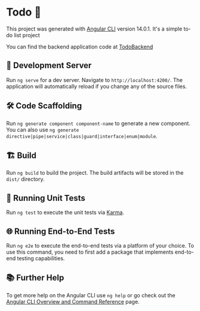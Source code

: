 # Todo 📝

This project was generated with [Angular CLI](https://github.com/angular/angular-cli) version 14.0.1.
It's a simple to-do list project

You can find the backend application code at [TodoBackend](https://github.com/ramirovictor/TodoBackEnd)

## 🚀 Development Server

Run `ng serve` for a dev server. Navigate to `http://localhost:4200/`. The application will automatically reload if you change any of the source files.

## 🛠️ Code Scaffolding

Run `ng generate component component-name` to generate a new component. You can also use `ng generate directive|pipe|service|class|guard|interface|enum|module`.

## 🏗️ Build

Run `ng build` to build the project. The build artifacts will be stored in the `dist/` directory.

## 🧪 Running Unit Tests

Run `ng test` to execute the unit tests via [Karma](https://karma-runner.github.io).

## 🌐 Running End-to-End Tests

Run `ng e2e` to execute the end-to-end tests via a platform of your choice. To use this command, you need to first add a package that implements end-to-end testing capabilities.

## 📚 Further Help

To get more help on the Angular CLI use `ng help` or go check out the [Angular CLI Overview and Command Reference](https://angular.io/cli) page.
